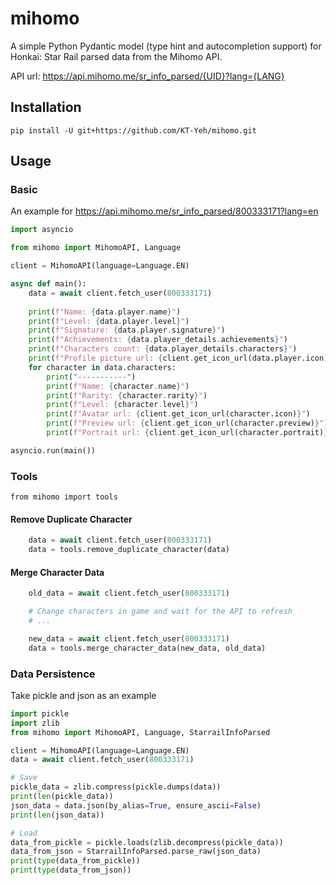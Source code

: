 # mihomo
A simple Python Pydantic model (type hint and autocompletion support) for Honkai: Star Rail parsed data from the Mihomo API.

API url: https://api.mihomo.me/sr_info_parsed/{UID}?lang={LANG}

## Installation
```
pip install -U git+https://github.com/KT-Yeh/mihomo.git
```

## Usage

### Basic 
An example for https://api.mihomo.me/sr_info_parsed/800333171?lang=en

```py
import asyncio

from mihomo import MihomoAPI, Language

client = MihomoAPI(language=Language.EN)

async def main():
    data = await client.fetch_user(800333171)
    
    print(f"Name: {data.player.name}")
    print(f"Level: {data.player.level}")
    print(f"Signature: {data.player.signature}")
    print(f"Achievements: {data.player_details.achievements}")
    print(f"Characters count: {data.player_details.characters}")
    print(f"Profile picture url: {client.get_icon_url(data.player.icon)}")
    for character in data.characters:
        print("-----------")
        print(f"Name: {character.name}")
        print(f"Rarity: {character.rarity}")
        print(f"Level: {character.level}")
        print(f"Avatar url: {client.get_icon_url(character.icon)}")
        print(f"Preview url: {client.get_icon_url(character.preview)}")
        print(f"Portrait url: {client.get_icon_url(character.portrait)}")

asyncio.run(main())
```

### Tools
`from mihomo import tools`
#### Remove Duplicate Character
```py
    data = await client.fetch_user(800333171)
    data = tools.remove_duplicate_character(data)
```

#### Merge Character Data
```py
    old_data = await client.fetch_user(800333171)

    # Change characters in game and wait for the API to refresh
    # ...

    new_data = await client.fetch_user(800333171)
    data = tools.merge_character_data(new_data, old_data)
```

### Data Persistence
Take pickle and json as an example
```py
import pickle
import zlib
from mihomo import MihomoAPI, Language, StarrailInfoParsed

client = MihomoAPI(language=Language.EN)
data = await client.fetch_user(800333171)

# Save
pickle_data = zlib.compress(pickle.dumps(data))
print(len(pickle_data))
json_data = data.json(by_alias=True, ensure_ascii=False)
print(len(json_data))

# Load
data_from_pickle = pickle.loads(zlib.decompress(pickle_data))
data_from_json = StarrailInfoParsed.parse_raw(json_data)
print(type(data_from_pickle))
print(type(data_from_json))
```

